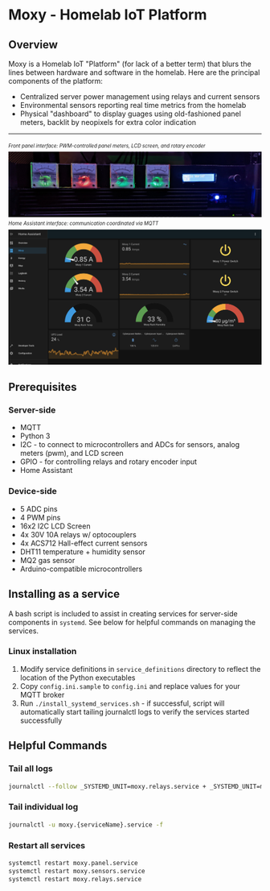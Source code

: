 # Moxy - Homelab IoT Platform
## Overview
Moxy is a Homelab IoT "Platform" (for lack of a better term) that blurs the lines between hardware and software in the homelab. Here are the principal components of the platform:
* Centralized server power management using relays and current sensors
* Environmental sensors reporting real time metrics from the homelab
* Physical "dashboard" to display guages using old-fashioned panel meters, backlit by neopixels for extra color indication
---
<sub><sup>*Front panel interface: PWM-controlled panel meters, LCD screen, and rotary encoder*</sup></sub>
![Physical panel meters and LCD/rotary encoder interface](./resources/panel.jpg)
<sub><sup>*Home Assistant interface: communication coordinated via MQTT*</sup></sub>
![Moxy Home Assistant Dashboard Screenshot](./resources/homeassistant-screenshot.png)


## Prerequisites
### Server-side
* MQTT
* Python 3
* I2C - to connect to microcontrollers and ADCs for sensors, analog meters (pwm), and LCD screen
* GPIO - for controlling relays and rotary encoder input
* Home Assistant

### Device-side
* 5 ADC pins
* 4 PWM pins
* 16x2 I2C LCD Screen
* 4x 30V 10A relays w/ optocouplers
* 4x ACS712 Hall-effect current sensors
* DHT11 temperature + humidity sensor
* MQ2 gas sensor
* Arduino-compatible microcontrollers

## Installing as a service
A bash script is included to assist in creating services for server-side components in ````systemd````. See below for helpful commands on managing the services.

### Linux installation
1. Modify service definitions in ````service_definitions```` directory to reflect the location of the Python executables
2. Copy ````config.ini.sample```` to ````config.ini```` and replace values for your MQTT broker
3. Run ````./install_systemd_services.sh```` - if successful, script will automatically start tailing journalctl logs to verify the services started successfully

## Helpful Commands
### Tail all logs
```bash
journalctl --follow _SYSTEMD_UNIT=moxy.relays.service + _SYSTEMD_UNIT=moxy.sensors.service + _SYSTEMD_UNIT=moxy.panel.service
```

### Tail individual log
```bash
journalctl -u moxy.{serviceName}.service -f
```

### Restart all services
```
systemctl restart moxy.panel.service
systemctl restart moxy.sensors.service
systemctl restart moxy.relays.service
```